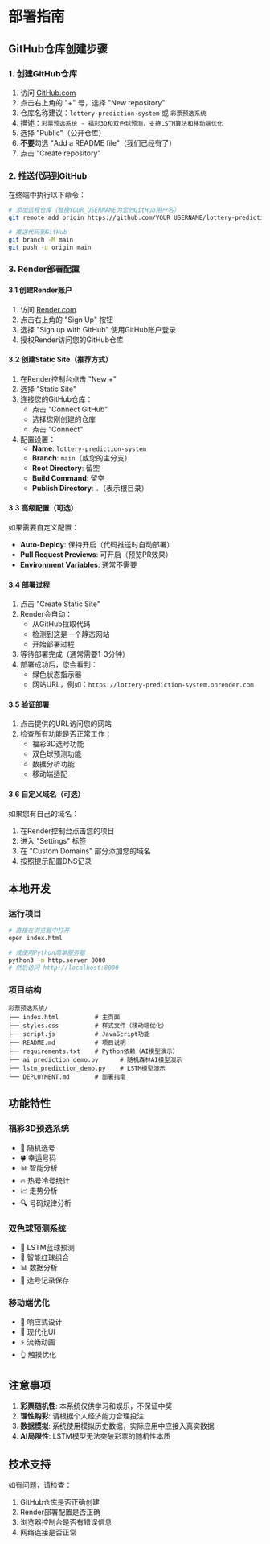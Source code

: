 # 部署指南

## GitHub仓库创建步骤

### 1. 创建GitHub仓库
1. 访问 [GitHub.com](https://github.com)
2. 点击右上角的 "+" 号，选择 "New repository"
3. 仓库名称建议：`lottery-prediction-system` 或 `彩票预选系统`
4. 描述：`彩票预选系统 - 福彩3D和双色球预测，支持LSTM算法和移动端优化`
5. 选择 "Public"（公开仓库）
6. **不要**勾选 "Add a README file"（我们已经有了）
7. 点击 "Create repository"

### 2. 推送代码到GitHub
在终端中执行以下命令：

```bash
# 添加远程仓库（替换YOUR_USERNAME为您的GitHub用户名）
git remote add origin https://github.com/YOUR_USERNAME/lottery-prediction-system.git

# 推送代码到GitHub
git branch -M main
git push -u origin main
```

### 3. Render部署配置

#### 3.1 创建Render账户
1. 访问 [Render.com](https://render.com)
2. 点击右上角的 "Sign Up" 按钮
3. 选择 "Sign up with GitHub" 使用GitHub账户登录
4. 授权Render访问您的GitHub仓库

#### 3.2 创建Static Site（推荐方式）
1. 在Render控制台点击 "New +"
2. 选择 "Static Site"
3. 连接您的GitHub仓库：
   - 点击 "Connect GitHub"
   - 选择您刚创建的仓库
   - 点击 "Connect"
4. 配置设置：
   - **Name**: `lottery-prediction-system`
   - **Branch**: `main`（或您的主分支）
   - **Root Directory**: 留空
   - **Build Command**: 留空
   - **Publish Directory**: `.`（表示根目录）

#### 3.3 高级配置（可选）
如果需要自定义配置：
- **Auto-Deploy**: 保持开启（代码推送时自动部署）
- **Pull Request Previews**: 可开启（预览PR效果）
- **Environment Variables**: 通常不需要

#### 3.4 部署过程
1. 点击 "Create Static Site"
2. Render会自动：
   - 从GitHub拉取代码
   - 检测到这是一个静态网站
   - 开始部署过程
3. 等待部署完成（通常需要1-3分钟）
4. 部署成功后，您会看到：
   - 绿色状态指示器
   - 网站URL，例如：`https://lottery-prediction-system.onrender.com`

#### 3.5 验证部署
1. 点击提供的URL访问您的网站
2. 检查所有功能是否正常工作：
   - 福彩3D选号功能
   - 双色球预测功能
   - 数据分析功能
   - 移动端适配

#### 3.6 自定义域名（可选）
如果您有自己的域名：
1. 在Render控制台点击您的项目
2. 进入 "Settings" 标签
3. 在 "Custom Domains" 部分添加您的域名
4. 按照提示配置DNS记录

## 本地开发

### 运行项目
```bash
# 直接在浏览器中打开
open index.html

# 或使用Python简单服务器
python3 -m http.server 8000
# 然后访问 http://localhost:8000
```

### 项目结构
```
彩票预选系统/
├── index.html          # 主页面
├── styles.css          # 样式文件（移动端优化）
├── script.js           # JavaScript功能
├── README.md           # 项目说明
├── requirements.txt    # Python依赖（AI模型演示）
├── ai_prediction_demo.py      # 随机森林AI模型演示
├── lstm_prediction_demo.py    # LSTM模型演示
└── DEPLOYMENT.md       # 部署指南
```

## 功能特性

### 福彩3D预选系统
- 🎲 随机选号
- 🍀 幸运号码
- 📊 智能分析
- 🔥 热号冷号统计
- 📈 走势分析
- 🔍 号码规律分析

### 双色球预测系统
- 🧠 LSTM蓝球预测
- 🎯 智能红球组合
- 📊 数据分析
- 💾 选号记录保存

### 移动端优化
- 📱 响应式设计
- 🎨 现代化UI
- ⚡ 流畅动画
- 👆 触摸优化

## 注意事项

1. **彩票随机性**: 本系统仅供学习和娱乐，不保证中奖
2. **理性购彩**: 请根据个人经济能力合理投注
3. **数据模拟**: 系统使用模拟历史数据，实际应用中应接入真实数据
4. **AI局限性**: LSTM模型无法突破彩票的随机性本质

## 技术支持

如有问题，请检查：
1. GitHub仓库是否正确创建
2. Render部署配置是否正确
3. 浏览器控制台是否有错误信息
4. 网络连接是否正常
